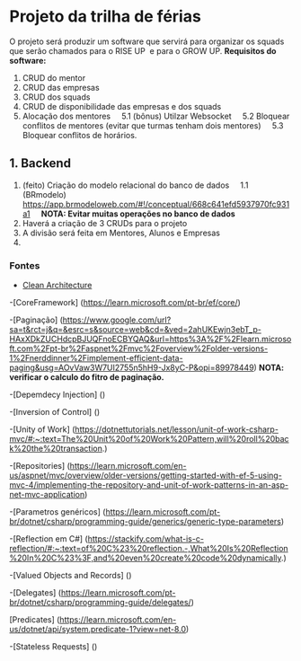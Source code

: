 # Projeto da trilha de férias
O projeto será produzir um software que servirá para organizar os squads que serão chamados para o RISE UP  e para o GROW UP.
**Requisitos do software:**
1. CRUD do mentor
2. CRUD das empresas
3. CRUD dos squads
4. CRUD de disponibilidade das empresas e dos squads
5. Alocação dos mentores
    5.1 (bônus) Utilzar Websocket
    5.2 Bloquear conflitos de mentores (evitar que turmas tenham dois mentores)
    5.3 Bloquear conflitos de horários.

## 1. Backend
1. (feito) Criação do modelo relacional do banco de dados
    1.1 (BRmodelo) https://app.brmodeloweb.com/#!/conceptual/668c641efd5937970fc931a1
    **NOTA: Evitar muitas operações no banco de dados**
2. Haverá a criação de 3 CRUDs para o projeto
3. A divisão será feita em Mentores, Alunos e Empresas
4. 





### Fontes 
- [ Clean Architecture](https://www.amazon.com/Clean-Architecture-Craftsmans-Software-Structure/dp/0134494164)

-[CoreFramework] (https://learn.microsoft.com/pt-br/ef/core/)

-[Paginação] (https://www.google.com/url?sa=t&rct=j&q=&esrc=s&source=web&cd=&ved=2ahUKEwjn3ebT_p-HAxXDkZUCHdcpBJUQFnoECBYQAQ&url=https%3A%2F%2Flearn.microsoft.com%2Fpt-br%2Faspnet%2Fmvc%2Foverview%2Folder-versions-1%2Fnerddinner%2Fimplement-efficient-data-paging&usg=AOvVaw3W7UI2755n5hH9-Jx8yC-P&opi=89978449) **NOTA: verificar o calculo do fitro de paginação.**

-[Depemdecy Injection] ()

-[Inversion of Control] ()

-[Unity of Work] (https://dotnettutorials.net/lesson/unit-of-work-csharp-mvc/#:~:text=The%20Unit%20of%20Work%20Pattern,will%20roll%20back%20the%20transaction.)

-[Repositories] (https://learn.microsoft.com/en-us/aspnet/mvc/overview/older-versions/getting-started-with-ef-5-using-mvc-4/implementing-the-repository-and-unit-of-work-patterns-in-an-asp-net-mvc-application)

-[Parametros genéricos] (https://learn.microsoft.com/pt-br/dotnet/csharp/programming-guide/generics/generic-type-parameters)

-[Reflection em C#] (https://stackify.com/what-is-c-reflection/#:~:text=of%20C%23%20reflection.-,What%20Is%20Reflection%20In%20C%23%3F,and%20even%20create%20code%20dynamically.)

-[Valued Objects and Records] ()

-[Delegates] (https://learn.microsoft.com/pt-br/dotnet/csharp/programming-guide/delegates/)

[Predicates] (https://learn.microsoft.com/en-us/dotnet/api/system.predicate-1?view=net-8.0)

-[Stateless Requests] ()

